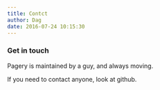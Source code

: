 ```yaml
---
title: Contct
author: Dag
date: 2016-07-24 10:15:30
---
```


### Get in touch
Pagery is maintained by a guy, and always moving.

If you need to contact anyone, look at github.
